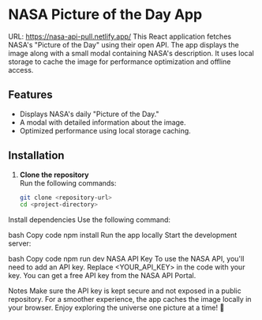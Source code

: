 # NASA Picture of the Day App  
URL: https://nasa-api-pull.netlify.app/
This React application fetches NASA's "Picture of the Day" using their open API. The app displays the image along with a small modal containing NASA's description. It uses local storage to cache the image for performance optimization and offline access.  

## Features  
- Displays NASA's daily "Picture of the Day."  
- A modal with detailed information about the image.  
- Optimized performance using local storage caching.  

## Installation  

1. **Clone the repository**  
   Run the following commands:  
   ```bash
   git clone <repository-url>
   cd <project-directory>
Install dependencies
Use the following command:

bash
Copy code
npm install
Run the app locally
Start the development server:

bash
Copy code
npm run dev
NASA API Key
To use the NASA API, you'll need to add an API key. Replace <YOUR_API_KEY> in the code with your key. You can get a free API key from the NASA API Portal.

Notes
Make sure the API key is kept secure and not exposed in a public repository.
For a smoother experience, the app caches the image locally in your browser.
Enjoy exploring the universe one picture at a time! 🚀
